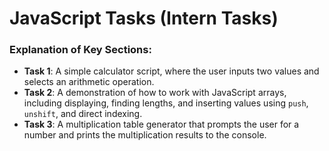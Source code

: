 # JavaScript Tasks (Intern Tasks)

### Explanation of Key Sections:
- **Task 1**: A simple calculator script, where the user inputs two values and selects an arithmetic operation.
- **Task 2**: A demonstration of how to work with JavaScript arrays, including displaying, finding lengths, and inserting values using `push`, `unshift`, and direct indexing.
- **Task 3**: A multiplication table generator that prompts the user for a number and prints the multiplication results to the console.
